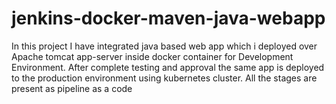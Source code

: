 # jenkins-docker-maven-java-webapp

In this project I have integrated java based web app which i deployed over Apache tomcat app-server inside docker container for Development Environment. After complete testing and approval the same app is deployed to the production environment using kubernetes cluster. All the stages are present as pipeline as a code 
